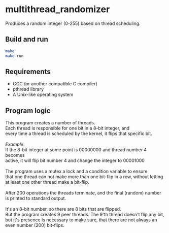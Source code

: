 # multithread_randomizer

Produces a random integer (0-255) based on thread scheduling.

## Build and run

```bash
make
make run
```

## Requirements

- GCC (or another compatible C compiler)
- pthread library
- A Unix-like operating system

## Program logic

This program creates a number of threads.<br>
Each thread is responsible for one bit in a 8-bit integer, and <br>
every time a thread is scheduled by the kernel, it flips that specific bit.<br>
<br>
_Example_:<br>
If the 8-bit integer at some point is 00000000 and thread number 4 becomes<br>
active, it will flip bit number 4 and change the integer to 00001000<br>
<br>
The program uses a mutex a lock and a condition variable to ensure<br>
that one thread can not make more than one bit-flip in a row, without letting<br>
at least one other thread make a bit-flip.<br>
<br>
After 200 operations the threads terminate, and the final (random) number<br>is printed to standard output.<br>
<br>
It's an 8-bit number, so there are 8 bits that are flipped.<br>
But the program creates 9 peer threads. The 9'th thread doesn't flip any bit,<br>
but it's presence is necessary to make sure, that there are not always an<br>
even number (200) bit-flips.
